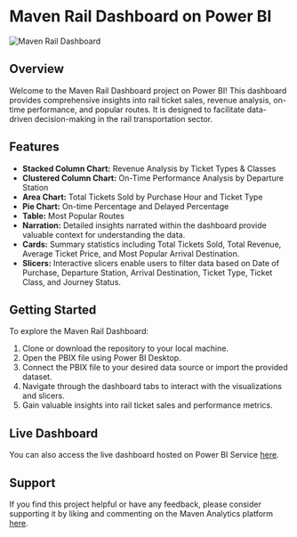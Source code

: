 # Maven Rail Dashboard on Power BI

![Maven Rail Dashboard](https://github.com/ViShNu-hub-bot/Maven-Rail-Dashboard/blob/main/dashboard_screenshot.png)

## Overview
Welcome to the Maven Rail Dashboard project on Power BI! This dashboard provides comprehensive insights into rail ticket sales, revenue analysis, on-time performance, and popular routes. It is designed to facilitate data-driven decision-making in the rail transportation sector.

## Features
- **Stacked Column Chart:** Revenue Analysis by Ticket Types & Classes
- **Clustered Column Chart:** On-Time Performance Analysis by Departure Station
- **Area Chart:** Total Tickets Sold by Purchase Hour and Ticket Type
- **Pie Chart:** On-time Percentage and Delayed Percentage
- **Table:** Most Popular Routes
- **Narration:** Detailed insights narrated within the dashboard provide valuable context for understanding the data.
- **Cards:** Summary statistics including Total Tickets Sold, Total Revenue, Average Ticket Price, and Most Popular Arrival Destination.
- **Slicers:** Interactive slicers enable users to filter data based on Date of Purchase, Departure Station, Arrival Destination, Ticket Type, Ticket Class, and Journey Status.

## Getting Started
To explore the Maven Rail Dashboard:
1. Clone or download the repository to your local machine.
2. Open the PBIX file using Power BI Desktop.
3. Connect the PBIX file to your desired data source or import the provided dataset.
4. Navigate through the dashboard tabs to interact with the visualizations and slicers.
5. Gain valuable insights into rail ticket sales and performance metrics.

## Live Dashboard
You can also access the live dashboard hosted on Power BI Service [here](https://app.powerbi.com/view?r=eyJrIjoiMWZhYmRlMDYtNGUzYS00NmQwLTk4NTQtZTE3OGE4OTU1OGIwIiwidCI6ImRmODY3OWNkLWE4MGUtNDVkOC05OWFjLWM4M2VkN2ZmOTVhMCJ9).

## Support
If you find this project helpful or have any feedback, please consider supporting it by liking and commenting on the Maven Analytics platform [here](https://mavenanalytics.io/project/14754).
